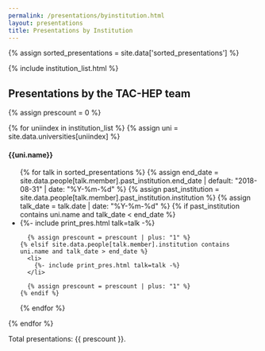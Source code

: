 ```yaml
---
permalink: /presentations/byinstitution.html
layout: presentations
title: Presentations by Institution
---
```


{% assign sorted_presentations = site.data['sorted_presentations'] %}

<!--
  0     1       2      3       4          5           6          7            8
date | name | title | url | meeting | meetingurl | project | focus_area | institution
-->

{% include institution_list.html %}

<h2>Presentations by the TAC-HEP team</h2>
{% assign prescount = 0 %}

{% for uniindex in institution_list %}
  {% assign uni = site.data.universities[uniindex] %}
<h4>{{uni.name}}</h4>
<ul>
  {% for talk in sorted_presentations %}
    {% assign end_date = site.data.people[talk.member].past_institution.end_date | default: "2018-08-31" | date: "%Y-%m-%d" %}
    {% assign past_institution = site.data.people[talk.member].past_institution.institution %}
    {% assign talk_date = talk.date | date: "%Y-%m-%d" %}
    {% if past_institution contains uni.name and talk_date < end_date %}
      <li>
        {%- include print_pres.html talk=talk -%}
      </li>

      {% assign prescount = prescount | plus: "1" %}
    {% elsif site.data.people[talk.member].institution contains uni.name and talk_date > end_date %}
      <li>
        {%- include print_pres.html talk=talk -%}
      </li>

      {% assign prescount = prescount | plus: "1" %}
    {% endif %}
  {% endfor %}
</ul>

{% endfor %}

Total presentations: {{ prescount }}.
